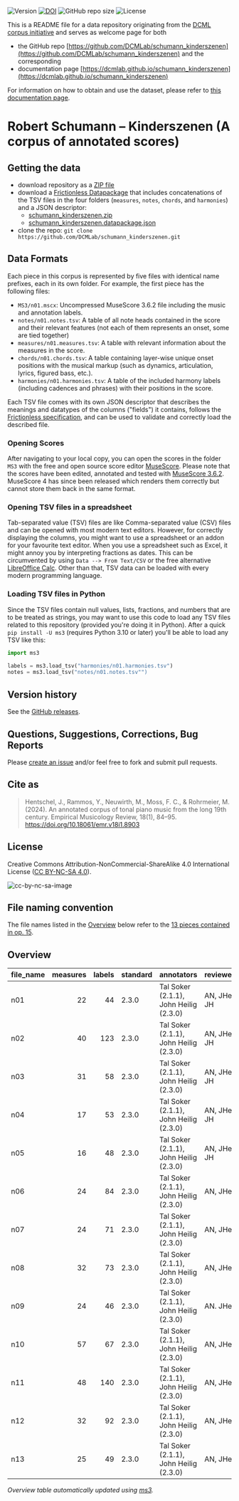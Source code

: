 ![Version](https://img.shields.io/github/v/release/DCMLab/schumann_kinderszenen?display_name=tag)
[![DOI](https://zenodo.org/badge/379600931.svg)](https://doi.org/10.5281/zenodo.7473582)
![GitHub repo size](https://img.shields.io/github/repo-size/DCMLab/schumann_kinderszenen)
![License](https://img.shields.io/badge/license-CC%20BY--NC--SA%204.0-9cf)


This is a README file for a data repository originating from the [DCML corpus initiative](https://github.com/DCMLab/dcml_corpora)
and serves as welcome page for both 

* the GitHub repo [https://github.com/DCMLab/schumann_kinderszenen](https://github.com/DCMLab/schumann_kinderszenen) and the corresponding
* documentation page [https://dcmlab.github.io/schumann_kinderszenen](https://dcmlab.github.io/schumann_kinderszenen)

For information on how to obtain and use the dataset, please refer to [this documentation page](https://dcmlab.github.io/schumann_kinderszenen/introduction).

# Robert Schumann – Kinderszenen (A corpus of annotated scores)


## Getting the data

* download repository as a [ZIP file](https://github.com/DCMLab/schumann_kinderszenen/archive/main.zip)
* download a [Frictionless Datapackage](https://specs.frictionlessdata.io/data-package/) that includes concatenations
  of the TSV files in the four folders (`measures`, `notes`, `chords`, and `harmonies`) and a JSON descriptor:
  * [schumann_kinderszenen.zip](https://github.com/DCMLab/schumann_kinderszenen/releases/latest/download/schumann_kinderszenen.zip)
  * [schumann_kinderszenen.datapackage.json](https://github.com/DCMLab/schumann_kinderszenen/releases/latest/download/schumann_kinderszenen.datapackage.json)
* clone the repo: `git clone https://github.com/DCMLab/schumann_kinderszenen.git` 


## Data Formats

Each piece in this corpus is represented by five files with identical name prefixes, each in its own folder. 
For example, the first piece has the following files:

* `MS3/n01.mscx`: Uncompressed MuseScore 3.6.2 file including the music and annotation labels.
* `notes/n01.notes.tsv`: A table of all note heads contained in the score and their relevant features (not each of them represents an onset, some are tied together)
* `measures/n01.measures.tsv`: A table with relevant information about the measures in the score.
* `chords/n01.chords.tsv`: A table containing layer-wise unique onset positions with the musical markup (such as dynamics, articulation, lyrics, figured bass, etc.).
* `harmonies/n01.harmonies.tsv`: A table of the included harmony labels (including cadences and phrases) with their positions in the score.

Each TSV file comes with its own JSON descriptor that describes the meanings and datatypes of the columns ("fields") it contains,
follows the [Frictionless specification](https://specs.frictionlessdata.io/tabular-data-resource/),
and can be used to validate and correctly load the described file. 

### Opening Scores

After navigating to your local copy, you can open the scores in the folder `MS3` with the free and open source score
editor [MuseScore](https://musescore.org). Please note that the scores have been edited, annotated and tested with
[MuseScore 3.6.2](https://github.com/musescore/MuseScore/releases/tag/v3.6.2). 
MuseScore 4 has since been released which renders them correctly but cannot store them back in the same format.

### Opening TSV files in a spreadsheet

Tab-separated value (TSV) files are like Comma-separated value (CSV) files and can be opened with most modern text
editors. However, for correctly displaying the columns, you might want to use a spreadsheet or an addon for your
favourite text editor. When you use a spreadsheet such as Excel, it might annoy you by interpreting fractions as
dates. This can be circumvented by using `Data --> From Text/CSV` or the free alternative
[LibreOffice Calc](https://www.libreoffice.org/download/download/). Other than that, TSV data can be loaded with
every modern programming language.

### Loading TSV files in Python

Since the TSV files contain null values, lists, fractions, and numbers that are to be treated as strings, you may want
to use this code to load any TSV files related to this repository (provided you're doing it in Python). After a quick
`pip install -U ms3` (requires Python 3.10 or later) you'll be able to load any TSV like this:

```python
import ms3

labels = ms3.load_tsv("harmonies/n01.harmonies.tsv")
notes = ms3.load_tsv("notes/n01.notes.tsv"")
```


## Version history

See the [GitHub releases](https://github.com/DCMLab/schumann_kinderszenen/releases).

## Questions, Suggestions, Corrections, Bug Reports

Please [create an issue](https://github.com/DCMLab/schumann_kinderszenen/issues) and/or feel free to fork and submit pull requests.

## Cite as

> Hentschel, J., Rammos, Y., Neuwirth, M., Moss, F. C., & Rohrmeier, M. (2024). An annotated corpus of tonal piano music from the long 19th century. Empirical Musicology Review, 18(1), 84–95. https://doi.org/10.18061/emr.v18i1.8903

## License

Creative Commons Attribution-NonCommercial-ShareAlike 4.0 International License ([CC BY-NC-SA 4.0](https://creativecommons.org/licenses/by-nc-sa/4.0/)).

![cc-by-nc-sa-image](https://licensebuttons.net/l/by-nc-sa/4.0/88x31.png)

## File naming convention

The file names listed in the [Overview](#overview) below refer to the
[13 pieces contained in op. 15](https://imslp.org/wiki/Kinderszenen,_Op.15_(Schumann,_Robert)).

## Overview
|file_name|measures|labels|standard|              annotators              | reviewers  |
|---------|-------:|-----:|--------|--------------------------------------|------------|
|n01      |      22|    44|2.3.0   |Tal Soker (2.1.1), John Heilig (2.3.0)|AN, JHei, JH|
|n02      |      40|   123|2.3.0   |Tal Soker (2.1.1), John Heilig (2.3.0)|AN, JHei, JH|
|n03      |      31|    58|2.3.0   |Tal Soker (2.1.1), John Heilig (2.3.0)|AN, JHei, JH|
|n04      |      17|    53|2.3.0   |Tal Soker (2.1.1), John Heilig (2.3.0)|AN, JHei, JH|
|n05      |      16|    48|2.3.0   |Tal Soker (2.1.1), John Heilig (2.3.0)|AN, JHei, JH|
|n06      |      24|    84|2.3.0   |Tal Soker (2.1.1), John Heilig (2.3.0)|AN, JHei    |
|n07      |      24|    71|2.3.0   |Tal Soker (2.1.1), John Heilig (2.3.0)|AN, JHei    |
|n08      |      32|    73|2.3.0   |Tal Soker (2.1.1), John Heilig (2.3.0)|AN, JHei    |
|n09      |      24|    46|2.3.0   |Tal Soker (2.1.1), John Heilig (2.3.0)|AN. JHei    |
|n10      |      57|    67|2.3.0   |Tal Soker (2.1.1), John Heilig (2.3.0)|AN, JHei    |
|n11      |      48|   140|2.3.0   |Tal Soker (2.1.1), John Heilig (2.3.0)|AN, JHei    |
|n12      |      32|    92|2.3.0   |Tal Soker (2.1.1), John Heilig (2.3.0)|AN, JHei    |
|n13      |      25|    49|2.3.0   |Tal Soker (2.1.1), John Heilig (2.3.0)|AN, JHei    |


*Overview table automatically updated using [ms3](https://ms3.readthedocs.io/).*
